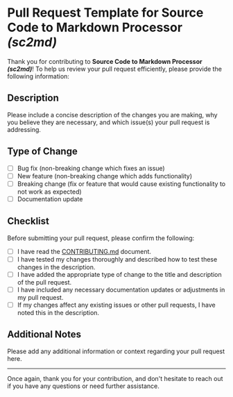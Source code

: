 # Pull Request Template for **Source Code to Markdown Processor _(sc2md)_**

Thank you for contributing to **Source Code to Markdown Processor _(sc2md)_**! To help us review your pull request efficiently, please provide the following information:

## Description

Please include a concise description of the changes you are making, why you believe they are necessary, and which issue(s) your pull request is addressing.

## Type of Change

- [ ] Bug fix (non-breaking change which fixes an issue)
- [ ] New feature (non-breaking change which adds functionality)
- [ ] Breaking change (fix or feature that would cause existing functionality to not work as expected)
- [ ] Documentation update

## Checklist

Before submitting your pull request, please confirm the following:

- [ ] I have read the [CONTRIBUTING.md](CONTRIBUTING.md) document.
- [ ] I have tested my changes thoroughly and described how to test these changes in the description.
- [ ] I have added the appropriate type of change to the title and description of the pull request.
- [ ] I have included any necessary documentation updates or adjustments in my pull request.
- [ ] If my changes affect any existing issues or other pull requests, I have noted this in the description.

## Additional Notes

Please add any additional information or context regarding your pull request here.

---

Once again, thank you for your contribution, and don't hesitate to reach out if you have any questions or need further assistance.
